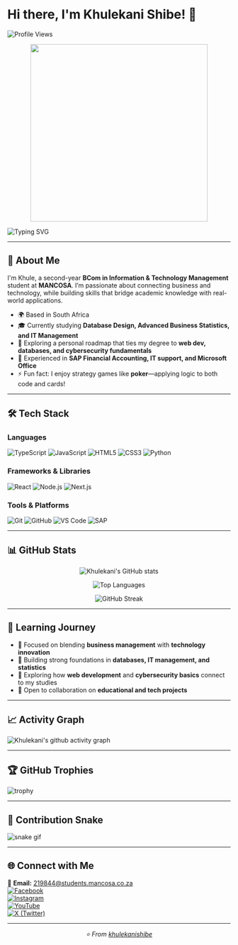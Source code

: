 
# Hi there, I'm Khulekani Shibe! 👋

![Profile Views](https://komarev.com/ghpvc/?username=khulekanishibe&color=blue)

<p align="center">
  <img src="https://media.giphy.com/media/qgQUggAC3Pfv687qPC/giphy.gif" width="400"/>
</p>
  <img src="https://readme-typing-svg.herokuapp.com?font=Fira+Code&size=22&pause=1000&color=00C9FF&center=true&vCenter=true&width=600&lines=Second-year+BCom+IT+Student;Passionate+about+Business+%26+Tech;Exploring+Web+Dev+%7C+Databases+%7C+Cybersecurity;Always+learning+new+skills!" alt="Typing SVG" />
</p>

---

## 🚀 About Me
I'm Khule, a second-year **BCom in Information & Technology Management** student at **MANCOSA**. I’m passionate about connecting business and technology, while building skills that bridge academic knowledge with real-world applications.

- 🌍 Based in South Africa  
- 🎓 Currently studying **Database Design, Advanced Business Statistics, and IT Management**  
- 🌱 Exploring a personal roadmap that ties my degree to **web dev, databases, and cybersecurity fundamentals**  
- 💼 Experienced in **SAP Financial Accounting, IT support, and Microsoft Office**  
- ⚡ Fun fact: I enjoy strategy games like **poker**—applying logic to both code and cards!

---

## 🛠️ Tech Stack

### Languages
![TypeScript](https://img.shields.io/badge/TypeScript-007ACC?style=for-the-badge&logo=typescript&logoColor=white)
![JavaScript](https://img.shields.io/badge/JavaScript-F7DF1E?style=for-the-badge&logo=javascript&logoColor=black)
![HTML5](https://img.shields.io/badge/HTML5-E34F26?style=for-the-badge&logo=html5&logoColor=white)
![CSS3](https://img.shields.io/badge/CSS3-1572B6?style=for-the-badge&logo=css3&logoColor=white)
![Python](https://img.shields.io/badge/Python-3776AB?style=for-the-badge&logo=python&logoColor=white)



### Frameworks & Libraries
![React](https://img.shields.io/badge/React-20232A?style=for-the-badge&logo=react&logoColor=61DAFB)
![Node.js](https://img.shields.io/badge/Node.js-43853D?style=for-the-badge&logo=node.js&logoColor=white)
![Next.js](https://img.shields.io/badge/Next.js-000000?style=for-the-badge&logo=next.js&logoColor=white)

### Tools & Platforms
![Git](https://img.shields.io/badge/Git-F05032?style=for-the-badge&logo=git&logoColor=white)
![GitHub](https://img.shields.io/badge/GitHub-100000?style=for-the-badge&logo=github&logoColor=white)
![VS Code](https://img.shields.io/badge/Visual_Studio_Code-0078D4?style=for-the-badge&logo=visual%20studio%20code&logoColor=white)
![SAP](https://img.shields.io/badge/SAP-0FAAFF?style=for-the-badge&logo=sap&logoColor=white)

---

## 📊 GitHub Stats
<div align="center">

![Khulekani's GitHub stats](https://github-readme-stats.vercel.app/api?username=khulekanishibe&show_icons=true&theme=radical&hide_border=true)

![Top Languages](https://github-readme-stats.vercel.app/api/top-langs/?username=khulekanishibe&layout=compact&theme=radical&hide_border=true)

![GitHub Streak](https://github-readme-streak-stats.herokuapp.com/?user=khulekanishibe&theme=radical&hide_border=true)

</div>

---

## 🎯 Learning Journey
- 🔭 Focused on blending **business management** with **technology innovation**
- 📘 Building strong foundations in **databases, IT management, and statistics**
- 🌱 Exploring how **web development** and **cybersecurity basics** connect to my studies
- 👯 Open to collaboration on **educational and tech projects**

---

## 📈 Activity Graph
![Khulekani's github activity graph](https://github-readme-activity-graph.vercel.app/graph?username=khulekanishibe&theme=react-dark&hide_border=true)

---

## 🏆 GitHub Trophies
![trophy](https://github-profile-trophy.vercel.app/?username=khulekanishibe&theme=radical&no-frame=true&no-bg=false&margin-w=4)

---

## 🐍 Contribution Snake
![snake gif](https://github.com/khulekanishibe/khulekanishibe/blob/output/github-contribution-grid-snake.svg)

---

## 🌐 Connect with Me

📧 **Email:** 219844@students.mancosa.co.za  
[![Facebook](https://img.shields.io/badge/Facebook-%231877F2.svg?style=for-the-badge&logo=Facebook&logoColor=white)](https://www.facebook.com/kayshibe/)  
[![Instagram](https://img.shields.io/badge/Instagram-%23E4405F.svg?style=for-the-badge&logo=Instagram&logoColor=white)](https://www.instagram.com/kay_shibe/)  
[![YouTube](https://img.shields.io/badge/YouTube-%23FF0000.svg?style=for-the-badge&logo=YouTube&logoColor=white)](https://www.youtube.com/@Cool-Air-Kani)  
[![X (Twitter)](https://img.shields.io/badge/X-%23000000.svg?style=for-the-badge&logo=X&logoColor=white)](https://x.com/KayShibe)

---

<div align="center">
  <i>⭐️ From <a href="https://github.com/khulekanishibe">khulekanishibe</a></i>
</div>
